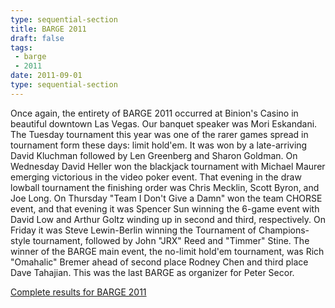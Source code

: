 ```yaml
---
type: sequential-section
title: BARGE 2011
draft: false
tags:
 - barge
 - 2011
date: 2011-09-01
type: sequential-section
---
```


Once again, the entirety of BARGE 2011 occurred at Binion's Casino in beautiful
downtown Las Vegas. Our banquet speaker was Mori Eskandani. The Tuesday
tournament this year was one of the rarer games spread in tournament form these
days: limit hold'em. It was won by a late-arriving David Kluchman followed by
Len Greenberg and Sharon Goldman. On Wednesday David Heller won the blackjack
tournament with Michael Maurer emerging victorious in the video poker
event. That evening in the draw lowball tournament the finishing order was
Chris Mecklin, Scott Byron, and Joe Long. On Thursday &quot;Team I Don't Give a
Damn&quot; won the team CHORSE event, and that evening it was Spencer Sun
winning the 6-game event with David Low and Arthur Goltz winding up in second
and third, respectively. On Friday it was Steve Lewin-Berlin winning the
Tournament of Champions-style tournament, followed by John &quot;JRX&quot; Reed
and &quot;Timmer&quot; Stine. The winner of the BARGE main event, the no-limit
hold'em tournament, was Rich &quot;Omahalic&quot; Bremer ahead of second place
Rodney Chen and third place Dave Tahajian. This was the last BARGE as organizer
for Peter Secor.

[Complete results for BARGE 2011](/barge/results/2011)

